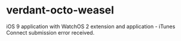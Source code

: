 # verdant-octo-weasel

iOS 9 application with WatchOS 2 extension and application - iTunes Connect submission error received.
